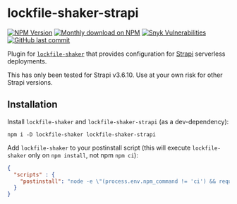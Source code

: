 # lockfile-shaker-strapi

[![NPM Version](https://img.shields.io/npm/v/lockfile-shaker-strapi/latest)](https://www.npmjs.org/package/lockfile-shaker-strapi)
[![Monthly download on NPM](https://img.shields.io/npm/dm/lockfile-shaker-strapi)](https://www.npmjs.org/package/lockfile-shaker-strapi)
[![Snyk Vulnerabilities](https://img.shields.io/snyk/vulnerabilities/npm/lockfile-shaker-strapi)](https://snyk.io/test/npm/lockfile-shaker-strapi)
[![GitHub last commit](https://img.shields.io/github/last-commit/arrowheadapps/lockfile-shaker-strapi)](https://github.com/arrowheadapps/lockfile-shaker-strapi)

Plugin for [`lockfile-shaker`](https://github.com/arrowheadapps/lockfile-shaker) that provides configuration for [Strapi](https://github.com/strapi/strapi) serverless deployments.

This has only been tested for Strapi v3.6.10. Use at your own risk for other Strapi versions.

## Installation

Install `lockfile-shaker` and `lockfile-shaker-strapi` (as a dev-dependency):

```
npm i -D lockfile-shaker lockfile-shaker-strapi
```

Add `lockfile-shaker` to your postinstall script (this will execute `lockfile-shaker` only on `npm install`, not npm `npm ci`):

```JSON
{
  "scripts" : {
    "postinstall": "node -e \"(process.env.npm_command != 'ci') && require('lockfile-shaker/lib/bin.js')\""
  }
}
```
